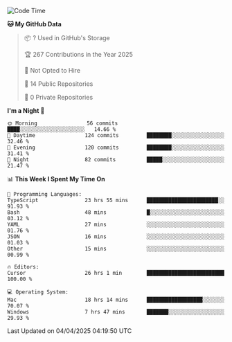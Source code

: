 <!--START_SECTION:waka-->
![Code Time](http://img.shields.io/badge/Code%20Time-6%2C856%20hrs%2047%20mins-blue)

**🐱 My GitHub Data** 

> 📦 ? Used in GitHub's Storage 
 > 
> 🏆 267 Contributions in the Year 2025
 > 
> 🚫 Not Opted to Hire
 > 
> 📜 14 Public Repositories 
 > 
> 🔑 0 Private Repositories 
 > 
**I'm a Night 🦉** 

```text
🌞 Morning                56 commits          ████░░░░░░░░░░░░░░░░░░░░░   14.66 % 
🌆 Daytime                124 commits         ████████░░░░░░░░░░░░░░░░░   32.46 % 
🌃 Evening                120 commits         ████████░░░░░░░░░░░░░░░░░   31.41 % 
🌙 Night                  82 commits          █████░░░░░░░░░░░░░░░░░░░░   21.47 % 
```


📊 **This Week I Spent My Time On** 

```text
💬 Programming Languages: 
TypeScript               23 hrs 55 mins      ███████████████████████░░   91.93 % 
Bash                     48 mins             █░░░░░░░░░░░░░░░░░░░░░░░░   03.12 % 
YAML                     27 mins             ░░░░░░░░░░░░░░░░░░░░░░░░░   01.76 % 
JSON                     16 mins             ░░░░░░░░░░░░░░░░░░░░░░░░░   01.03 % 
Other                    15 mins             ░░░░░░░░░░░░░░░░░░░░░░░░░   00.99 % 

🔥 Editors: 
Cursor                   26 hrs 1 min        █████████████████████████   100.00 % 

💻 Operating System: 
Mac                      18 hrs 14 mins      ██████████████████░░░░░░░   70.07 % 
Windows                  7 hrs 47 mins       ███████░░░░░░░░░░░░░░░░░░   29.93 % 
```


 Last Updated on 04/04/2025 04:19:50 UTC
<!--END_SECTION:waka-->

